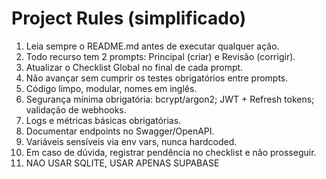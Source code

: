 # Project Rules (simplificado)

1. Leia sempre o README.md antes de executar qualquer ação.
2. Todo recurso tem 2 prompts: Principal (criar) e Revisão (corrigir).
3. Atualizar o Checklist Global no final de cada prompt.
4. Não avançar sem cumprir os testes obrigatórios entre prompts.
5. Código limpo, modular, nomes em inglês.
6. Segurança mínima obrigatória: bcrypt/argon2; JWT + Refresh tokens; validação de webhooks.
7. Logs e métricas básicas obrigatórias.
8. Documentar endpoints no Swagger/OpenAPI.
9. Variáveis sensíveis via env vars, nunca hardcoded.
10. Em caso de dúvida, registrar pendência no checklist e não prosseguir.
11. NAO USAR SQLITE, USAR APENAS SUPABASE

